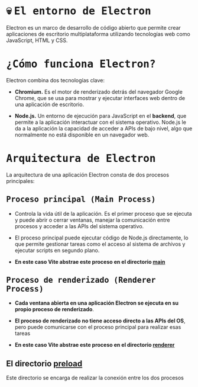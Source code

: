 # :skull: <samp>El entorno de Electron</samp>
Electron es un marco de desarrollo de código abierto que permite crear aplicaciones
de escritorio multiplataforma utilizando tecnologías web como JavaScript, HTML y CSS.

# <samp>¿Cómo funciona Electron?</samp>

Electron combina dos tecnologías clave:

- **Chromium.** Es el motor de renderizado detrás del navegador Google Chrome, que se usa para mostrar y ejecutar interfaces web dentro de una aplicación de escritorio.

- **Node.js.** Un entorno de ejecución para JavaScript en el **backend**, que permite
a la aplicación interactuar con el sistema operativo. Node.js le da a la aplicación la
capacidad de acceder a APIs de bajo nivel, algo que normalmente no está disponible en
un navegador web.

# <samp>Arquitectura de Electron</samp>

La arquitectura de una aplicación Electron consta de dos procesos principales:

## <samp>Proceso principal (Main Process)</samp>
- Controla la vida útil de la aplicación. Es el primer proceso que se ejecuta y puede
abrir o cerrar ventanas, manejar la comunicación entre procesos y acceder a las APIs
del sistema operativo.

- El proceso principal puede ejecutar código de Node.js directamente, lo que permite gestionar tareas como el acceso al sistema de archivos y ejecutar scripts en segundo plano.

- **En este caso Vite abstrae este proceso en el directorio [main](./main/)**

## <samp>Proceso de renderizado (Renderer Process)</samp>
- **Cada ventana abierta en una aplicación Electron se ejecuta en su propio proceso
de renderizado**.

- **El proceso de renderizado no tiene acceso directo a las APIs del OS**, pero puede
comunicarse con el proceso principal para realizar esas tareas

- **En este caso Vite abstrae este proceso en el directorio [renderer](./renderer/)**

## El directorio [preload](./preload/)
Este directorio se encarga de realizar la conexión entre los dos procesos
